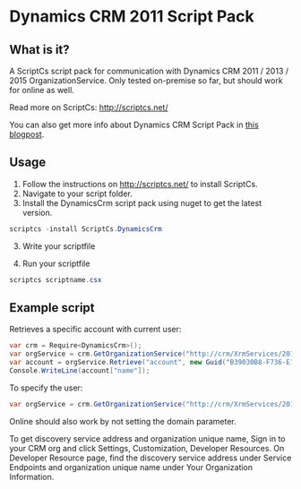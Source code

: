 # Dynamics CRM 2011 Script Pack

## What is it?
A ScriptCs script pack for communication with Dynamics CRM 2011 / 2013 / 2015 OrganizationService.
Only tested on-premise so far, but should work for online as well. 

Read more on ScriptCs: http://scriptcs.net/

You can also get more info about Dynamics CRM Script Pack in [this blogpost](http://svendberg.net/2013/06/25/dynamics-crm-toolbox-using-scriptcs/). 

## Usage
1. Follow the instructions on http://scriptcs.net/ to install ScriptCs. 
3. Navigate to your script folder.
2. Install the DynamicsCrm script pack using nuget to get the latest version.
```csharp
scriptcs -install ScriptCs.DynamicsCrm
```

3. Write your scriptfile

4. Run your scriptfile
```csharp
scriptcs scriptname.csx
```

## Example script
Retrieves a specific account with current user:
```csharp
var crm = Require<DynamicsCrm>();
var orgService = crm.GetOrganizationService("http://crm/XrmServices/2011/Discovery.svc", "organization unique name");
var account = orgService.Retrieve("account", new Guid("B39030B8-F736-E111-9E16-0800277C14DD"), new ColumnSet(true));
Console.WriteLine(account["name"]);
```

To specify the user:
```csharp
var orgService = crm.GetOrganizationService("http://crm/XrmServices/2011/Discovery.svc", "organization unique name", "user", "password", "domain");
```

Online should also work by not setting the domain parameter.

To get discovery service address and organization unique name, 
Sign in to your CRM org and click Settings, Customization, Developer Resources.
On Developer Resource page, find the discovery service address under Service Endpoints and organization unique name under Your Organization Information.

